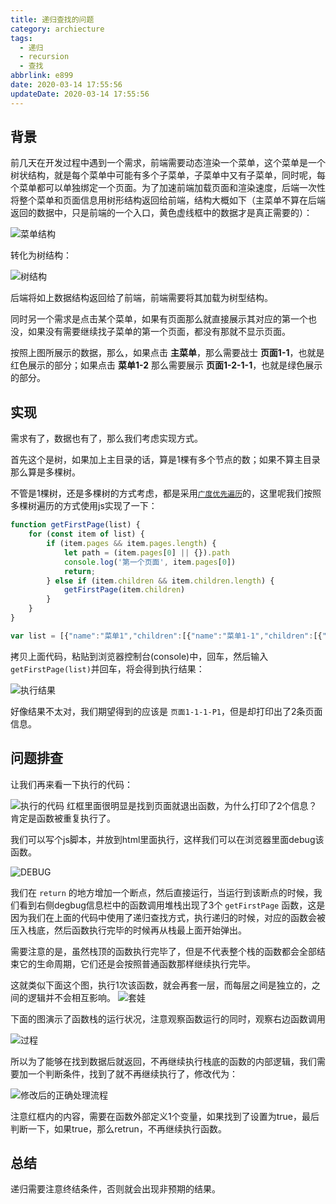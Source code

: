 ```yaml
---
title: 递归查找的问题
category: archiecture
tags:
  - 递归
  - recursion
  - 查找
abbrlink: e899
date: 2020-03-14 17:55:56
updateDate: 2020-03-14 17:55:56
---
```


## 背景

前几天在开发过程中遇到一个需求，前端需要动态渲染一个菜单，这个菜单是一个树状结构，就是每个菜单中可能有多个子菜单，子菜单中又有子菜单，同时呢，每个菜单都可以单独绑定一个页面。为了加速前端加载页面和渲染速度，后端一次性将整个菜单和页面信息用树形结构返回给前端，结构大概如下（主菜单不算在后端返回的数据中，只是前端的一个入口，黄色虚线框中的数据才是真正需要的）：

![菜单结构](https://public-links.todu.top/1584194406.png?imageMogr2/thumbnail/!100p)

转化为树结构：

![树结构](https://public-links.todu.top/1584194444.png?imageMogr2/thumbnail/!100p)

后端将如上数据结构返回给了前端，前端需要将其加载为树型结构。

同时另一个需求是点击某个菜单，如果有页面那么就直接展示其对应的第一个也没，如果没有需要继续找子菜单的第一个页面，都没有那就不显示页面。

按照上图所展示的数据，那么，如果点击 **主菜单**，那么需要战士 **页面1-1**，也就是红色展示的部分；如果点击 **菜单1-2** 那么需要展示 **页面1-2-1-1**，也就是绿色展示的部分。

## 实现

需求有了，数据也有了，那么我们考虑实现方式。

首先这个是树，如果加上主目录的话，算是1棵有多个节点的数；如果不算主目录那么算是多棵树。

不管是1棵树，还是多棵树的方式考虑，都是采用[`广度优先遍历`](https://zh.wikipedia.org/wiki/%E5%B9%BF%E5%BA%A6%E4%BC%98%E5%85%88%E6%90%9C%E7%B4%A2)的，这里呢我们按照多棵树遍历的方式使用js实现了一下：

```js
function getFirstPage(list) {
    for (const item of list) {
        if (item.pages && item.pages.length) {
            let path = (item.pages[0] || {}).path
            console.log('第一个页面', item.pages[0])
            return;
        } else if (item.children && item.children.length) {
            getFirstPage(item.children)
        }
    }
}

var list = [{"name":"菜单1","children":[{"name":"菜单1-1","children":[{"name":"菜单1-1-1","pages":[{"name":"页面1-1-1-P1"}]}]}]},{"name":"菜单2","pages":[{"name":"页面2-P1"},{"name":"页面2-P2"}]},{"name":"菜单3"}]

```

拷贝上面代码，粘贴到浏览器控制台(console)中，回车，然后输入 `getFirstPage(list)`并回车，将会得到执行结果：

![执行结果](https://public-links.todu.top/1584194568.png?imageMogr2/thumbnail/!100p)

好像结果不太对，我们期望得到的应该是 `页面1-1-1-P1`，但是却打印出了2条页面信息。

## 问题排查

让我们再来看一下执行的代码：

![执行的代码](https://public-links.todu.top/1584194692.png?imageMogr2/thumbnail/!100p)
红框里面很明显是找到页面就退出函数，为什么打印了2个信息？肯定是函数被重复执行了。

我们可以写个js脚本，并放到html里面执行，这样我们可以在浏览器里面debug该函数。

![DEBUG](https://public-links.todu.top/1584194926.png?imageMogr2/thumbnail/!100p)

我们在 `return` 的地方增加一个断点，然后直接运行，当运行到该断点的时候，我们看到右侧degbug信息栏中的函数调用堆栈出现了3个 `getFirstPage` 函数，这是因为我们在上面的代码中使用了递归查找方式，执行递归的时候，对应的函数会被压入栈底，然后函数执行完毕的时候再从栈最上面开始弹出。

需要注意的是，虽然栈顶的函数执行完毕了，但是不代表整个栈的函数都会全部结束它的生命周期，它们还是会按照普通函数那样继续执行完毕。

这就类似下面这个图，执行1次该函数，就会再套一层，而每层之间是独立的，之间的逻辑并不会相互影响。
![套娃](https://public-links.todu.top/1584200125.png?imageMogr2/thumbnail/!100p)

下面的图演示了函数栈的运行状况，注意观察函数运行的同时，观察右边函数调用

![过程](https://public-links.todu.top/images/%E9%80%92%E5%BD%92%E6%89%A7%E8%A1%8C%E8%BF%87%E7%A8%8B2020-03-14-23-29-33.gif?imageMogr2/thumbnail/!100p)

所以为了能够在找到数据后就返回，不再继续执行栈底的函数的内部逻辑，我们需要加一个判断条件，找到了就不再继续执行了，修改代为：

![修改后的正确处理流程](https://public-links.todu.top/1584200284.png?imageMogr2/thumbnail/!100p)

注意红框内的内容，需要在函数外部定义1个变量，如果找到了设置为true，最后判断一下，如果true，那么retrun，不再继续执行函数。

## 总结

递归需要注意终结条件，否则就会出现非预期的结果。
